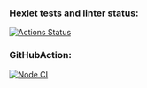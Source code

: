 ### Hexlet tests and linter status:
[![Actions Status](https://github.com/yasminaestel/frontend-bootcamp-project-11/workflows/hexlet-check/badge.svg)](https://github.com/yasminaestel/frontend-bootcamp-project-11/actions)

### GitHubAction:
[![Node CI](https://github.com/yasminaestel/frontend-bootcamp-project-11/actions/workflows/GitHubAction.yml/badge.svg)](https://github.com/yasminaestel/frontend-bootcamp-project-11/actions/workflows/GitHubAction.yml)
